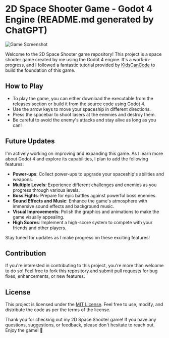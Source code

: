 # 2D Space Shooter Game - Godot 4 Engine (README.md generated by ChatGPT)

![Game Screenshot](screenshot.png)

Welcome to the 2D Space Shooter game repository! This project is a space shooter game created by me using the Godot 4 engine. It's a work-in-progress, and I followed a fantastic tutorial provided by [KidsCanCode](https://kidscancode.org/godot_recipes/4.x/games/first_2d/index.html) to build the foundation of this game.

## How to Play
* To play the game, you can either download the executable from the releases section or build it from the source code using Godot 4.
* Use the arrow keys to move your spaceship in different directions.
* Press the spacebar to shoot lasers at the enemies and destroy them.
* Be careful to avoid the enemy's attacks and stay alive as long as you can!

## Future Updates
I'm actively working on improving and expanding this game. As I learn more about Godot 4 and explore its capabilities, I plan to add the following features:

* **Power-ups**: Collect power-ups to upgrade your spaceship's abilities and weapons.
* **Multiple Levels**: Experience different challenges and enemies as you progress through various levels.
* **Boss Fights**: Prepare for epic battles against powerful boss enemies.
* **Sound Effects and Music**: Enhance the game's atmosphere with immersive sound effects and background music.
* **Visual Improvements**: Polish the graphics and animations to make the game visually appealing.
* **High Scores**: Implement a high-score system to compete with your friends and other players.

Stay tuned for updates as I make progress on these exciting features!

## Contribution
If you're interested in contributing to this project, you're more than welcome to do so! Feel free to fork this repository and submit pull requests for bug fixes, enhancements, or new features.

## License
This project is licensed under the [MIT License](LICENSE.md). Feel free to use, modify, and distribute the code as per the terms of the license.

Thank you for checking out my 2D Space Shooter game! If you have any questions, suggestions, or feedback, please don't hesitate to reach out. Enjoy the game! 🚀
